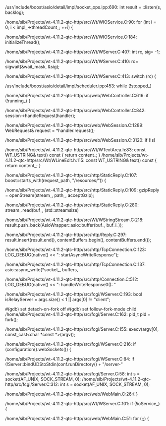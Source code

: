 /usr/include/boost/asio/detail/impl/socket_ops.ipp:690:  int result = ::listen(s, backlog);
  
/home/sib/Projects/wt-4.11.2-qtc-http/src/Wt/WIOService.C:90:    for (int i = 0; i < impl_->threadCount_; ++i) {
  
/home/sib/Projects/wt-4.11.2-qtc-http/src/Wt/WIOService.C:184:  initializeThread();
  
/home/sib/Projects/wt-4.11.2-qtc-http/src/Wt/WServer.C:407:    int rc, sig= -1;
  
/home/sib/Projects/wt-4.11.2-qtc-http/src/Wt/WServer.C:410:    rc= sigwait(&wait_mask, &sig);
  
/home/sib/Projects/wt-4.11.2-qtc-http/src/Wt/WServer.C:413:    switch (rc) {
  
/usr/include/boost/asio/detail/impl/scheduler.ipp:453:  while (!stopped_)
  
/home/sib/Projects/wt-4.11.2-qtc-http/src/web/WebController.C:616:  if (!running_) {
  
/home/sib/Projects/wt-4.11.2-qtc-http/src/web/WebController.C:842:      session->handleRequest(handler);
  
/home/sib/Projects/wt-4.11.2-qtc-http/src/web/WebSession.C:1289:  WebRequest& request = *handler.request();
  
/home/sib/Projects/wt-4.11.2-qtc-http/src/web/WebSession.C:3120:  if (!s)
  
/home/sib/Projects/wt-4.11.2-qtc-http/src/Wt/WTextArea.h:83:  const WT_USTRING& text() const { return content_; }
/home/sib/Projects/wt-4.11.2-qtc-http/src/Wt/WLineEdit.h:115:  const WT_USTRING& text() const { return content_; }
  
/home/sib/Projects/wt-4.11.2-qtc-http/src/http/StaticReply.C:107:      boost::starts_with(request_path, "/resources/")) {
  
/home/sib/Projects/wt-4.11.2-qtc-http/src/http/StaticReply.C:109:    gzipReply = openStream(stream_, path_, acceptGzip);
  
/home/sib/Projects/wt-4.11.2-qtc-http/src/http/StaticReply.C:280:    stream_.read(buf_, (std::streamsize)
  
/home/sib/Projects/wt-4.11.2-qtc-http/src/Wt/WStringStream.C:218:  result.push_back(AsioWrapper::asio::buffer(buf_, buf_i_));
  
/home/sib/Projects/wt-4.11.2-qtc-http/src/http/Reply.C:297:    result.insert(result.end(), contentBuffers.begin(), contentBuffers.end());
  
/home/sib/Projects/wt-4.11.2-qtc-http/src/http/TcpConnection.C:123:  LOG_DEBUG(native() << ": startAsyncWriteResponse");
  
/home/sib/Projects/wt-4.11.2-qtc-http/src/http/TcpConnection.C:137:  asio::async_write(*socket_, buffers,
  
/home/sib/Projects/wt-4.11.2-qtc-http/src/http/Connection.C:512:  LOG_DEBUG(native() << ": handleWriteResponse0(): "
  
/home/sib/Projects/wt-4.11.2-qtc-http/src/fcgi/WServer.C:193:  bool isRelayServer = args.size() < 1 || args[0] != "client";
  
#(gdb) set detach-on-fork off
#(gdb) set follow-fork-mode child
/home/sib/Projects/wt-4.11.2-qtc-http/src/fcgi/Server.C:162:  pid_t pid = fork();
  
/home/sib/Projects/wt-4.11.2-qtc-http/src/fcgi/Server.C:155:  execv(argv[0], const_cast<char *const *>(argv));
  
/home/sib/Projects/wt-4.11.2-qtc-http/src/fcgi/WServer.C:216:  if (configuration().webSockets()) {
  
/home/sib/Projects/wt-4.11.2-qtc-http/src/fcgi/WServer.C:84:    if (!Server::bindUDStoStdin(conf.runDirectory() + "/server-"
  
/home/sib/Projects/wt-4.11.2-qtc-http/src/fcgi/Server.C:58:  int s = socket(AF_UNIX, SOCK_STREAM, 0);
/home/sib/Projects/wt-4.11.2-qtc-http/src/fcgi/Server.C:312:  int s = socket(AF_UNIX, SOCK_STREAM, 0);
  
/home/sib/Projects/wt-4.11.2-qtc-http/src/web/WebMain.C:26:{ }
  
/home/sib/Projects/wt-4.11.2-qtc-http/src/Wt/WServer.C:101:  if (!ioService_) {
  
/home/sib/Projects/wt-4.11.2-qtc-http/src/web/WebMain.C:51:  for (;;) {
  


